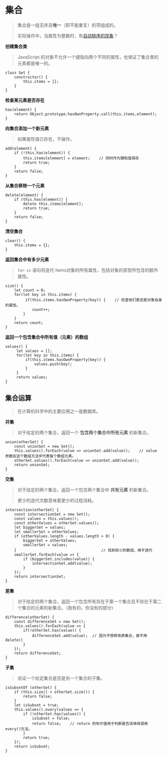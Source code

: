 # 集合  
> 集合是一组无序且**唯一**（即不能重复）的项组成的。
> 
> 实际操作中，当属性为整数时，有[自动排序的现象](https://blog.csdn.net/ccnacyq/article/details/109172104)？  

**创建集合类**  
> JavaScript 的对象不允许一个键指向两个不同的属性，也保证了集合里的元素都是唯一的。  
```
class Set {
    constructor() {
        this.items = {};
    } 
} 
```  
**检查某元素是否存在**  
```
has(element) {
    return Object.prototype.hasOwnProperty.call(this.items,element);
}
```  
**向集合添加一个新元素**  
> 如果属性值已存在，不操作。  
```
add(element) {
    if (!this.has(element)) {             
        this.items[element] = element;    // 同时作为键和值保存
        return true;
    }
    return false;
}
```  
**从集合移除一个元素**  
```
delete(element) {
    if (this.has(element)) {
        delete this.items[element];
        return true;
    }
    return false;
}
```  
**清空集合**  
```
clear() {
    this.items = {};
}
```  
**返回集合中有多少元素**  
> `for-in` 语句将迭代 items对象的所有属性，包括对象的原型所包含的额外属性。  
```
size() {
    let count = 0;
    for(let key in this.items) {    
         if(this.items.hasOwnProperty(key)) {    // 检查他们是否是对象自身的属性。
            count++;
        }
    }
    return count;
}
```   
**返回一个包含集合中所有值（元素）的数组**  
```
values() {
     let values = [];
     for(let key in this.items) {
         if(this.items.hasOwnProperty(key)) {
             values.push(key);
         }
     }
     return values;
}
```

## 集合运算  
> 在计算机科学中的主要应用之一是数据库。  

**并集**  
> 对于给定的两个集合，返回一个 **包含两个集合中所有元素** 的新集合。  
```
union(otherSet) {
    const unionSet = new Set();
    this.values().forEach(value => unionSet.add(value));    // value 参数在这个数组方法中代表每个数组元素。
    otherSet.values().forEach(value => unionSet.add(value));    
    return unionSet;
}
```  
**交集**  
> 对于给定的两个集合，返回一个包含两个集合中 **共有元素** 的新集合。  
> 
> 更少的迭代次数意味着更少的过程消耗。
```
intersection(otherSet) {
    const intersectionSet = new Set();
    const values = this.values();
    const otherValues = otherSet.values();
    let biggerSet = values;
    let smallerSet = otherValues;
    if (otherValues.length - values.length > 0) {
        biggerSet = otherValues;
        smallerSet = values;
    }                                      // 找到较小的数组，用于迭代
    smallerSet.forEach(value => {
        if (biggerSet.includes(value)) { 
            intersectionSet.add(value);
        }
    });
    return intersectionSet;
}
```  
**差集**  
> 对于给定的两个集合，返回一个包含所有存在于第一个集合且不存在于第二个集合的元素的新集合。（我有的，你没有的部分）  
```
difference(otherSet) {
    const differenceSet = new Set();
    this.values().forEach(value => {
        if(!otherSet.has(value)) {
            differenceSet.add(value);  // 因为不想修改原集合，故不用 delete()
        }
    });
    return differenceSet;
}
```  
**子集**  
> 验证一个给定集合是否是另一个集合的子集。  
```
isSubsetOf (otherSet) {
    if (this.size() > otherSet.size()) {
        return false;
    }
    let isSubset = true;
    this.values().every(values => {
        if (!otherSet.has(values)) {
            isSubset = false;
            return false;    // return 的布尔值用于判断是否该继续调用every()方法。
        }
        return true;
    });
    return isSubset;
}
```

